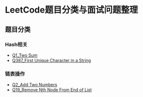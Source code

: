 # LeetCode题目分类与面试问题整理

## 题目分类

### Hash相关

* [Q1_Two Sum](/Problems/TwoSum/)
* [Q387_First Unique Character in a String](/Problems/UniCh-387.ipynb)

### 链表操作

* [Q2_Add Two Numbers](/Problems/addTwoNum/)
* [Q19_Remove Nth Node From End of List   ](/Problems/n-th_NodeFromEnd-19.ipynb)
